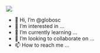 ![](https://img.shields.io/badge/About%20Me-Hola!%50Mi%30nombre%20es%20Gustavo%20Lobos%20y%20soy%20un%20ingeniero%20proveniente%20de%20Chile%2C%20escribiendo%20articulos%20en%20espa%C3%B1ol%20para%20el%20mundo%20del%20Datascience%20e%20ingenier%C3%ADa%20en%20general-blue?style=for-the-badge&logo=appveyor)</br>

- 👋 Hi, I’m @globosc
- 👀 I’m interested in ...
- 🌱 I’m currently learning ...
- 💞️ I’m looking to collaborate on ...
- 📫 How to reach me ...


<!---
globosc/globosc is a ✨ special ✨ repository because its `README.md` (this file) appears on your GitHub profile.
You can click the Preview link to take a look at your changes.
--->
